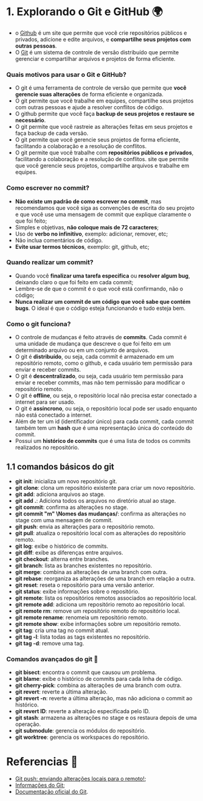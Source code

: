 
# 1. Explorando o Git e GitHub 🌍
 
- o [Github](https://github.com/) é um site que permite que você crie repositórios públicos e privados, adicione e edite arquivos, e **compartilhe seus projetos com outras pessoas**.
- O [Git](https://git-scm.com/) é um sistema de controle de versão distribuído que permite gerenciar e compartilhar arquivos e projetos de forma eficiente.

### Quais motivos para usar o Git e GitHub?

- O git é uma ferramenta de controle de versão que permite que **você gerencie suas alterações** de forma eficiente e organizada.
- O git permite que você trabalhe em equipes, compartilhe seus projetos com outras pessoas e ajude a resolver conflitos de código.
- O github permite que você faça **backup de seus projetos e restaure se necessário**.
- O git permite que você rastreie as alterações feitas em seus projetos e faça backup de cada versão.
- O git permite que você gerencie seus projetos de forma eficiente, facilitando a colaboração e a resolução de conflitos.
- O git permite que você trabalhe com **repositórios públicos e privados**, facilitando a colaboração e a resolução de conflitos.
 site que permite que você gerencie seus projetos, compartilhe arquivos e trabalhe em equipes.

### Como escrever no commit?

- **Não existe um padrão de como escrever no commit**, mas recomendamos que você siga as convenções de escrita do seu projeto e que você use uma mensagem de commit que explique claramente o que foi feito;
- Simples e objetivas, **não coloque mais de 72 caracteres**;
- Uso de **verbo no infinitivo**, exemplo: adicionar, remover, etc;
- Não inclua comentários de código.
- **Evite usar termos técnicos**, exemplo: git, github, etc;

### Quando realizar um commit?

- Quando você **finalizar uma tarefa especifica** ou **resolver algum bug**, deixando claro o que foi feito em cada commit;
- Lembre-se de que o commit é o que você está confirmando, não o código;
- **Nunca realizar um commit de um código que você sabe que contém bugs**. O ideal é que o código esteja funcionando e tudo esteja bem.

### Como o git funciona?

- O controle de mudanças é feito através de **commits**. Cada commit é uma unidade de mudança que descreve o que foi feito em um determinado arquivo ou em um conjunto de arquivos.
- O git é **distribuído**, ou seja, cada commit é armazenado em um repositório remoto, como o github, e cada usuário tem permissão para enviar e receber commits.
- O git é **descentralizado**, ou seja, cada usuário tem permissão para enviar e receber commits, mas não tem permissão para modificar o repositório remoto.    
- O git é **offline**, ou seja, o repositório local não precisa estar conectado a internet para ser usado.
- O git é **assíncrono**, ou seja, o repositório local pode ser usado enquanto não está conectado a internet.
- Além de ter um id (identificador único) para cada commit, cada commit também tem um **hash** que é uma representação única do conteúdo do commit.
- Possui um **histórico de commits** que é uma lista de todos os commits realizados no repositório.

## 1.1 comandos básicos do git

- **git init**: inicializa um novo repositório git.
- **git clone**: clona um repositório existente para criar um novo repositório.
- **git add**: adiciona arquivos ao stage.
- **git add .**: Adiciona todos os arquivos no diretório atual ao stage.
- **git commit**: confirma as alterações no stage.
- **git commit "m" \Nomes das mudanças/**: confirma as alterações no stage com uma mensagem de commit.
- **git push**: envia as alterações para o repositório remoto.
- **git pull**: atualiza o repositório local com as alterações do repositório remoto.
- **git log**: exibe o histórico de commits.
- **git diff**: exibe as diferenças entre arquivos.
- **git checkout**: alterna entre branches.
- **git branch**: lista as branches existentes no repositório.
- **git merge**: combina as alterações de uma branch com outra.
- **git rebase**: reorganiza as alterações de uma branch em relação a outra.
- **git reset**: reseta o repositório para uma versão anterior.
- **git status**: exibe informações sobre o repositório.
- **git remote**: lista os repositórios remotos associados ao repositório local.
- **git remote add**: adiciona um repositório remoto ao repositório local.
- **git remote rm**: remove um repositório remoto do repositório local.
- **git remote rename**: renomeia um repositório remoto.
- **git remote show**: exibe informações sobre um repositório remoto.
- **git tag**: cria uma tag no commit atual.
- **git tag -l**: lista todas as tags existentes no repositório.
- **git tag -d**: remove uma tag.

### Comandos avançados do git 🛜

- **git bisect**: encontra o commit que causou um problema.
- **git blame**: exibe o histórico de commits para cada linha de código.
- **git cherry-pick**: combina as alterações de uma branch com outra.
- **git revert**: reverte a última alteração.
- **git revert -n**: reverte a última alteração, mas não adiciona o commit ao histórico.
- **git revert ID**: reverte a alteração especificada pelo ID.
- **git stash**: armazena as alterações no stage e os restaura depois de uma operação.
- **git submodule**: gerencia os módulos do repositório.
- **git worktree**: gerencia os workspaces do repositório.


# Referencias 🔗

- [Git push: enviando alterações locais para o remoto!](https://blog.betrybe.com/git/git-push/);
- [Informações do Git](https://git-scm.com/docs/git-reset/pt_BR);
- [Documentação oficial do Git](https://git-scm.com/book/pt-br/v2/Come%C3%A7ando-O-B%C3%A1sico-do-Git).